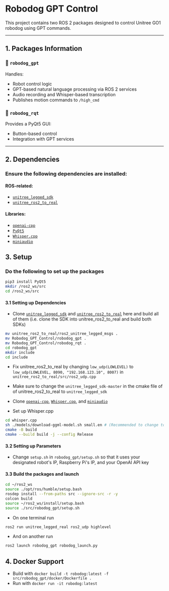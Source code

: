 # Robodog GPT Control

This project contains two ROS 2 packages designed to control Unitree GO1 robodog using GPT commands.

---

## 1. Packages Information

### 🔹 `robodog_gpt`
Handles:
- Robot control logic
- GPT-based natural language processing via ROS 2 services
- Audio recording and Whisper-based transcription
- Publishes motion commands to `/high_cmd`

### 🔹 `robodog_rqt`
Provides a PyQt5 GUI:
- Button-based control
- Integration with GPT services

---

## 2. Dependencies
### Ensure the following dependencies are installed:

#### ROS-related:
- [`unitree_legged_sdk`](https://github.com/unitreerobotics/unitree_legged_sdk)
- [`unitree_ros2_to_real`](https://github.com/unitreerobotics/unitree_ros2_to_real)

#### Libraries:
- [`openai-cpp`](https://github.com/olrea/openai-cpp)
- [`PyQt5`](https://pypi.org/project/PyQt5/)
- [`Whisper.cpp`](https://github.com/ggml-org/whisper.cpp)
- [`miniaudio`](https://github.com/mackron/miniaudio)
  
## 3. Setup
### Do the following to set up the packages 
```bash
pip3 install PyQt5
mkdir /ros2_ws/src
cd /ros2_ws/src
  ```

#### 3.1 Setting up Dependencies
- Clone [`unitree_legged_sdk`](https://github.com/unitreerobotics/unitree_legged_sdk) and [`unitree_ros2_to_real`](https://github.com/unitreerobotics/unitree_ros2_to_real) here and build all of them (i.e. clone the SDK into unitree_ros2_to_real and build both SDKs)
```bash
mv unitree_ros2_to_real/ros2_unitree_legged_msgs .
mv Robodog_GPT_Control/robodog_gpt .
mv Robodog_GPT_Control/robodog_rqt .
cd robodog_gpt
mkdir include
cd include
```
- Fix unitree_ros2_to_real by changing `low_udp(LOWLEVEL)` to `low_udp(LOWLEVEL, 8090, "192.168.123.10", 8007)` in `unitree_ros2_to_real/src/ros2_udp.cpp`
- Make sure to change the `unitree_legged_sdk-master` in the cmake file of of unitree_ros2_to_real to `unitree_legged_sdk`

- Clone [`openai-cpp`](https://github.com/olrea/openai-cpp),  [`Whisper.cpp`](https://github.com/ggml-org/whisper.cpp), and [`miniaudio`](https://github.com/mackron/miniaudio)
- Set up Whisper.cpp
```bash
cd whisper.cpp
sh ./models/download-ggml-model.sh small.en # (Recommended to change to medium.en or large.en)
cmake -B build
cmake --build build -j --config Release
```

#### 3.2 Setting up Parameters
- Change `setup.sh` in `robodog_gpt/setup.sh` so that it uses your designated robot's IP, Raspberry Pi's IP, and your OpenAI API key

#### 3.3 Build the packages and launch
```bash
cd ~/ros2_ws
source ./opt/ros/humble/setup.bash
rosdep install --from-paths src --ignore-src -r -y
colcon build
source ~/ros2_ws/install/setup.bash
source ./src/robodog_gpt/setup.sh
```
- On one terminal run 
```bash
ros2 run unitree_legged_real ros2_udp highlevel

```
- And on another run
```bash
ros2 launch robodog_gpt robodog_launch.py
```

## 4. Docker Support
- Build with `docker build -t robodog:latest -f src/robodog_gpt/docker/Dockerfile .`
- Run with `docker run -it robodog:latest`
